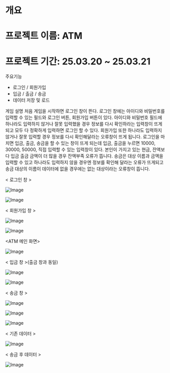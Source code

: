 개요
======
프로젝트 이름: ATM
======
프로젝트 기간: 25.03.20 ~ 25.03.21
======

주요기능
- 로그인 / 회원가입 
- 입금 / 출금 / 송금
- 데이터 저장 및 로드 

게임 설명
처음 게임을 시작하면 로그인 창이 뜬다. 로그인 창에는 아이디와 비밀번호를 입력할 수 있는 필드와 로그인 버튼, 회원가입 버튼이 있다. 아이디와 비밀번호 필드에 하나라도 입력하지 않거나 잘못 입력했을 경우 정보를 다시 확인하라는 입력창이 뜨게 되고 모두 다 정확하게 입력하면 로그인 할 수 있다.
회원가입 또한 하나라도 입력하지 않거나 잘못 입력할 경우 정보를 다시 확인해달라는 오류창이 뜨게 됩니다. 로그인을 마치면 입금, 출금, 송금을 할 수 있는 창이 뜨게 되는데 입금, 출금을 누르면 10000, 30000, 50000, 직접 입력할 수 있는 입력창이 있다.
본인이 가지고 있는 현금, 잔액보다 입금 출금 금액이 더 많을 경우 잔액부족 오류가 뜹니다.
송금은 대상 이름과 금액을 입력할 수 있고 하나라도 입력하지 않을 경우엔 정보를 확인해 달라는 오류가 뜨게되고 송금 대상의 이름이 데이터에 없을 경우에는 없는 대상이라는 오류창이 뜹니다. 

< 로그인 창 >

![Image](https://github.com/user-attachments/assets/f2108bd0-a972-43a0-9b52-22714e4a6dd6)

![Image](https://github.com/user-attachments/assets/09919b13-bf2a-4bdb-84f5-3d9124d92134)

< 회원가입 창 >

![Image](https://github.com/user-attachments/assets/e55035d4-5e6b-4aeb-a83c-9b724457a0c5)

![Image](https://github.com/user-attachments/assets/1294f5fe-6334-4cfe-8d93-6f3c9422679f)

<ATM 메인 화면>

![Image](https://github.com/user-attachments/assets/0335d0dd-ff71-491b-8da1-ab8b070d6804)

< 입금 창 >(출금 창과 동일)

![Image](https://github.com/user-attachments/assets/c984392c-ab79-4922-8166-253d9adc281e)

![Image](https://github.com/user-attachments/assets/295e4201-3d5e-4ff4-a1bb-4d1e19432e6c)

< 송금 창 >

![Image](https://github.com/user-attachments/assets/37a46bc3-36ca-4b7f-8723-6dd0d4f172dc)

![Image](https://github.com/user-attachments/assets/50bd82b9-d0f4-4061-a9ab-299eb6e76aa8)

![Image](https://github.com/user-attachments/assets/198f381d-36ba-4f08-a8c8-0467aa0be965)

< 기존 데이터 >

![Image](https://github.com/user-attachments/assets/5c99735b-0f22-48d2-8ee8-570ac37278a6)

< 송금 후 데이터 >

![Image](https://github.com/user-attachments/assets/7ac70f9d-4913-44f5-b2ca-2a8acbbf4713)




